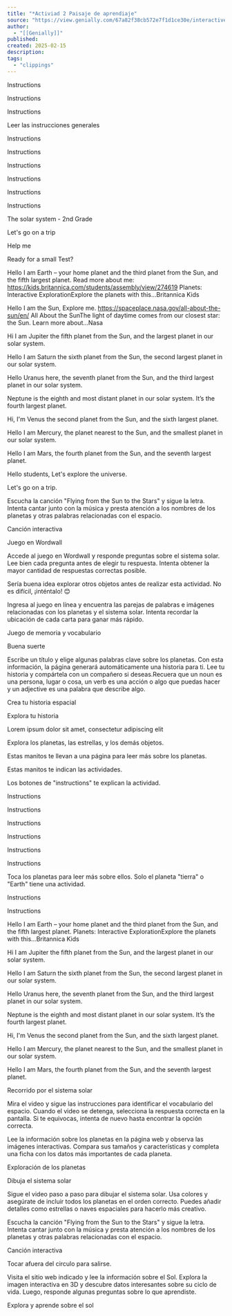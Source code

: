 ```yaml
---
title: "*Activiad 2 Paisaje de aprendiaje"
source: "https://view.genially.com/67a82f38cb572e7f1d1ce30e/interactive-content-activiad-2-paisaje-de-aprendiaje"
author:
  - "[[Genially]]"
published:
created: 2025-02-15
description:
tags:
  - "clippings"
---
```

Instructions

Instructions

Instructions

Leer las instrucciones generales

Instructions

Instructions

Instructions

Instructions

Instructions

Instructions

The solar system - 2nd Grade

Let's go on a trip

Help me

Ready for a small Test?

Hello I am Earth – your home planet and the third planet from the Sun, and the fifth largest planet. Read more about me: https://kids.britannica.com/students/assembly/view/274619 Planets: Interactive ExplorationExplore the planets with this...Britannica Kids

Hello I am the Sun, Explore me. https://spaceplace.nasa.gov/all-about-the-sun/en/ All About the SunThe light of daytime comes from our closest star: the Sun. Learn more about...Nasa

Hi I am Jupiter the fifth planet from the Sun, and the largest planet in our solar system.

Hello I am Saturn the sixth planet from the Sun, the second largest planet in our solar system.

Hello Uranus here, the seventh planet from the Sun, and the third largest planet in our solar system.

Neptune is the eighth and most distant planet in our solar system. It’s the fourth largest planet.

Hi, I'm Venus the second planet from the Sun, and the sixth largest planet.

Hello I am Mercury, the planet nearest to the Sun, and the smallest planet in our solar system.

Hello I am Mars, the fourth planet from the Sun, and the seventh largest planet.

Hello students, Let's explore the universe.

Let's go on a trip.

Escucha la canción "Flying from the Sun to the Stars" y sigue la letra. Intenta cantar junto con la música y presta atención a los nombres de los planetas y otras palabras relacionadas con el espacio.

Canción interactiva

Juego en Wordwall

Accede al juego en Wordwall y responde preguntas sobre el sistema solar. Lee bien cada pregunta antes de elegir tu respuesta. Intenta obtener la mayor cantidad de respuestas correctas posible.

Sería buena idea explorar otros objetos antes de realizar esta actividad. No es difícil, ¡inténtalo! 😊

Ingresa al juego en línea y encuentra las parejas de palabras e imágenes relacionadas con los planetas y el sistema solar. Intenta recordar la ubicación de cada carta para ganar más rápido.

Juego de memoria y vocabulario

Buena suerte

Escribe un título y elige algunas palabras clave sobre los planetas. Con esta información, la página generará automáticamente una historia para ti. Lee tu historia y compártela con un compañero si deseas.Recuera que un noun es una persona, lugar o cosa, un verb es una acción o algo que puedas hacer y un adjective es una palabra que describe algo.

Crea tu historia espacial

Explora tu historia

Lorem ipsum dolor sit amet, consectetur adipiscing elit

Explora los planetas, las estrellas, y los demás objetos.

Estas manitos te llevan a una página para leer más sobre los planetas.

Estas manitos te indican las actividades.

Los botones de "instructions" te explican la actividad.

Instructions

Instructions

Instructions

Instructions

Instructions

Instructions

Toca los planetas para leer más sobre ellos. Solo el planeta "tierra" o "Earth" tiene una actividad.

Instructions

Instructions

Hello I am Earth – your home planet and the third planet from the Sun, and the fifth largest planet. Planets: Interactive ExplorationExplore the planets with this...Britannica Kids

Hi I am Jupiter the fifth planet from the Sun, and the largest planet in our solar system.

Hello I am Saturn the sixth planet from the Sun, the second largest planet in our solar system.

Hello Uranus here, the seventh planet from the Sun, and the third largest planet in our solar system.

Neptune is the eighth and most distant planet in our solar system. It’s the fourth largest planet.

Hi, I'm Venus the second planet from the Sun, and the sixth largest planet.

Hello I am Mercury, the planet nearest to the Sun, and the smallest planet in our solar system.

Hello I am Mars, the fourth planet from the Sun, and the seventh largest planet.

Recorrido por el sistema solar

Mira el video y sigue las instrucciones para identificar el vocabulario del espacio. Cuando el video se detenga, selecciona la respuesta correcta en la pantalla. Si te equivocas, intenta de nuevo hasta encontrar la opción correcta.

Lee la información sobre los planetas en la página web y observa las imágenes interactivas. Compara sus tamaños y características y completa una ficha con los datos más importantes de cada planeta.

Exploración de los planetas

Dibuja el sistema solar

Sigue el video paso a paso para dibujar el sistema solar. Usa colores y asegúrate de incluir todos los planetas en el orden correcto. Puedes añadir detalles como estrellas o naves espaciales para hacerlo más creativo.

Escucha la canción "Flying from the Sun to the Stars" y sigue la letra. Intenta cantar junto con la música y presta atención a los nombres de los planetas y otras palabras relacionadas con el espacio.

Canción interactiva

Tocar afuera del circulo para salirse.

Visita el sitio web indicado y lee la información sobre el Sol. Explora la imagen interactiva en 3D y descubre datos interesantes sobre su ciclo de vida. Luego, responde algunas preguntas sobre lo que aprendiste.

Explora y aprende sobre el sol
